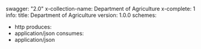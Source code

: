 swagger: "2.0"
x-collection-name: Department of Agriculture
x-complete: 1
info:
  title: Department of Agriculture
  version: 1.0.0
schemes:
- http
produces:
- application/json
consumes:
- application/json